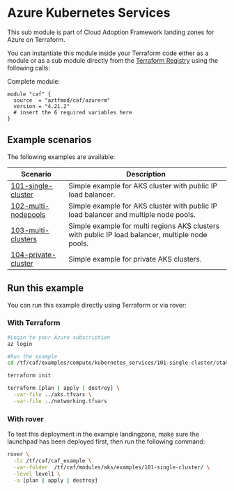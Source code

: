 # Azure Kubernetes Services

This sub module is part of Cloud Adoption Framework landing zones for Azure on Terraform.

You can instantiate this module inside your Terraform code either as a module or as a sub module directly from the [Terraform Registry](https://registry.terraform.io/modules/aztfmod/caf/azurerm/latest) using the following calls:

Complete module:
```hcl
module "caf" {
  source  = "aztfmod/caf/azurerm"
  version = "4.21.2"
  # insert the 6 required variables here
}
```
## Example scenarios

The following examples are available:

| Scenario                                     | Description                                                                                      |
|----------------------------------------------|--------------------------------------------------------------------------------------------------|
| [101-single-cluster](./101-single-cluster)   | Simple example for AKS cluster with public IP load balancer.                                     |
| [102-multi-nodepools](./102-multi-nodepools) | Simple example for AKS cluster with public IP load balancer and multiple node pools.             |
| [103-multi-clusters](./103-multi-clusters)   | Simple example for multi regions AKS clusters with public IP load balancer, multiple node pools. |
| [104-private-cluster](./104-private-cluster) | Simple example for private AKS clusters.                                                         |

## Run this example

You can run this example directly using Terraform or via rover:

### With Terraform

```bash
#Login to your Azure subscription
az login

#Run the example
cd /tf/caf/examples/compute/kubernetes_services/101-single-cluster/standalone

terraform init

terraform [plan | apply | destroy] \
  -var-file ../aks.tfvars \
  -var-file ../networking.tfvars
```

### With rover

To test this deployment in the example landingzone, make sure the launchpad has been deployed first, then run the following command:

```bash
rover \
  -lz /tf/caf/caf_example \
  -var-folder  /tf/caf/modules/aks/examples/101-single-cluster/ \
  -level level1 \
  -a [plan | apply | destroy]
```